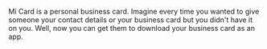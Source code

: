 Mi Card is a personal business card. 
Imagine every time you wanted to give someone your contact details or your business card but you didn't have it on you.
Well, now you can get them to download your business card as an app.

